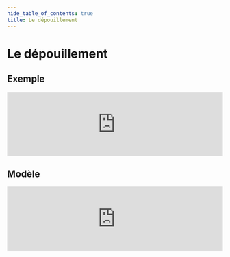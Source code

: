 ```yaml
---
hide_table_of_contents: true
title: Le dépouillement
---
```

# Le dépouillement

## Exemple

<iframe src="https://drive.google.com/file/d/1_gET48B40nRQF_Vzup2ZMAb1pjy9zFU2/preview" width="100%" style={{aspectRatio: "640/480"}} frameborder="0" allow="autoplay"></iframe>

## Modèle

<iframe src="https://drive.google.com/file/d/1_depBXXAs9N1iy4vF9r390nRyhvxhZnZ/preview" width="100%" style={{aspectRatio: "640/480"}} frameborder="0" allow="autoplay"></iframe>